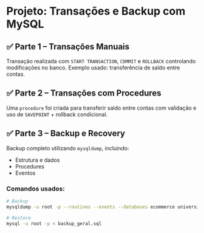 # Projeto: Transações e Backup com MySQL

## ✅ Parte 1 – Transações Manuais

Transação realizada com `START TRANSACTION`, `COMMIT` e `ROLLBACK` controlando modificações no banco. Exemplo usado: transferência de saldo entre contas.

## ✅ Parte 2 – Transações com Procedures

Uma `procedure` foi criada para transferir saldo entre contas com validação e uso de `SAVEPOINT` + rollback condicional.

## ✅ Parte 3 – Backup e Recovery

Backup completo utilizando `mysqldump`, incluindo:
- Estrutura e dados
- Procedures
- Eventos

### Comandos usados:

```bash
# Backup
mysqldump -u root -p --routines --events --databases ecommerce universidade > backup_geral.sql

# Restore
mysql -u root -p < backup_geral.sql

